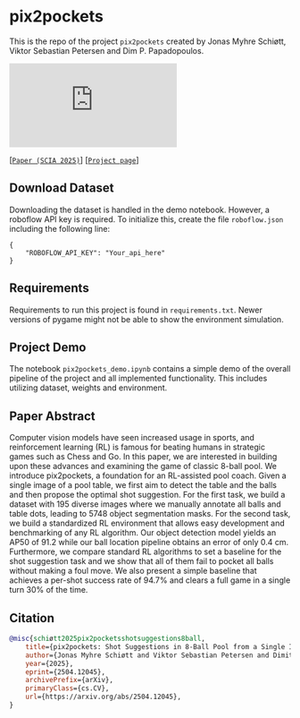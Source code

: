 # pix2pockets

This is the repo of the project ```pix2pockets``` 
created by Jonas Myhre Schiøtt, Viktor Sebastian Petersen and Dim P. Papadopoulos.

![pipelinefig.pdf](https://github.com/user-attachments/files/20819916/pipelinefig.pdf)

[[`Paper (SCIA 2025)`](https://arxiv.org/abs/2504.12045)] [[`Project page`](https://pix2pockets.compute.dtu.dk)]


## Download Dataset
Downloading the dataset is handled in the demo notebook. However, a roboflow API key is required. To initialize this, create the file ```roboflow.json``` including the following line:
```shell
{
    "ROBOFLOW_API_KEY": "Your_api_here"
}
```

## Requirements
Requirements to run this project is found in ```requirements.txt```. Newer versions of pygame might not be able to show the environment simulation.

## Project Demo
The notebook ```pix2pockets_demo.ipynb``` contains a simple demo of the overall pipeline of the project and all implemented functionality. This includes utilizing dataset, weights and environment.

## Paper Abstract 
Computer vision models have seen increased usage in sports, and reinforcement learning (RL) is famous for beating humans in strategic games such as Chess and Go. In this paper, we are interested in building upon these advances and examining the game of classic 8-ball pool. We introduce pix2pockets, a foundation for an RL-assisted pool coach. Given a single image of a pool table, we first aim to detect the table and the balls and then propose the optimal shot suggestion. For the first task, we build a dataset with 195 diverse images where we manually annotate all balls and table dots, leading to 5748 object segmentation masks. For the second task, we build a standardized RL environment that allows easy development and benchmarking of any RL algorithm. Our object detection model yields an AP50 of 91.2 while our ball location pipeline obtains an error of only 0.4 cm. Furthermore, we compare standard RL algorithms to set a baseline for the shot suggestion task and we show that all of them fail to pocket all balls without making a foul move. We also present a simple baseline that achieves a per-shot success rate of 94.7% and clears a full game in a single turn 30% of the time.

## Citation
```bibtex
@misc{schiøtt2025pix2pocketsshotsuggestions8ball,
    title={pix2pockets: Shot Suggestions in 8-Ball Pool from a Single Image in the Wild}, 
    author={Jonas Myhre Schiøtt and Viktor Sebastian Petersen and Dimitrios P. Papadopoulos},
    year={2025},
    eprint={2504.12045},
    archivePrefix={arXiv},
    primaryClass={cs.CV},
    url={https://arxiv.org/abs/2504.12045}, 
}
```
